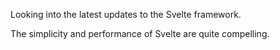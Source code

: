 Looking into the latest updates to the Svelte framework.

The simplicity and performance of Svelte are quite compelling.